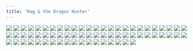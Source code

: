 ```yaml
---
title: 'Rag & the Dragon Hunter'
---
```


![](modern0-chapter1cover.jpg)
![](modern1.jpg)
![](modern2.jpg)
![](modern3.jpg)
![](modern4.jpg)
![](modern5.jpg)
![](modern6.jpg)
![](modern7.jpg)
![](modern8.jpg)
![](modern9.jpg)
![](modern10.jpg)
![](modern11.jpg)
![](modern12.jpg)
![](modern13.jpg)
![](modern14.jpg)
![](modern15.jpg)
![](modern16.jpg)
![](modern17.jpg)
![](modern18.jpg)
![](modern19.jpg)
![](modern20.jpg)
![](modern21.jpg)
![](modern22.jpg)
![](modern23.jpg)
![](modern24.jpg)
![](modern25.jpg)
![](modern26.jpg)
![](modern27.jpg)
![](modern28.jpg)
![](modern29.jpg)
![](modern30.jpg)
![](modern31.jpg)
![](modern32.jpg)
![](modern33.jpg)
![](modern34.jpg)
![](modern35.jpg)
![](modern36.jpg)
![](modern37.jpg)
![](modern38.jpg)
![](modern39.jpg)
![](modern40.jpg)
![](modern41.jpg)
![](modern42.jpg)
![](modern43.jpg)
![](modern44.jpg)
![](modern45.jpg)
![](modern46.jpg)
![](modern47.jpg)
![](modern48.jpg)
![](modern49.jpg)
![](modern50.jpg)
![](modern51.jpg)
![](modern52.jpg)
![](modern53.jpg)
![](modern54.jpg)
![](modern55.jpg)
![](modern56.jpg)
![](modern57.jpg)
![](modern58.jpg)
![](modern59.jpg)
![](modern60.jpg)
![](modern61.jpg)
![](modern62.jpg)
![](modern63.jpg)
![](modern64.jpg)
![](modern65.jpg)
![](modern66.jpg)
![](modern67.jpg)